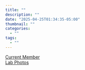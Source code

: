 ```yaml
---
title: ""
description: ""
date: "2025-04-25T01:34:35-05:00"
thumbnail: ""
categories:
  - ""
tags:
  - ""
---
```


[Current Member](/cosinelab.org/about/current_member/)   
[Lab Photos](/cosinelab.org/about/lab_photos/)